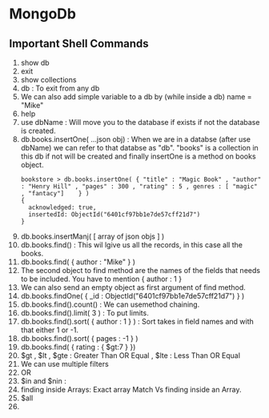 <script>
import Code from '$lib/cmp/Code.svelte';
	import HdgMain from '$lib/cmp/HdgMain.svelte';
	import Hdg2 from '$lib/cmp/Hdg2.svelte';
	import P from '$lib/cmp/P.svelte';
</script>

<h1>MongoDb</h1>


<h2>Important Shell Commands</h2>

<ol>
<li>show db</li>
<li>exit</li>
<li>show collections</li>
<li>db : To exit from any db</li>
<li>We can also add simple variable to a db by (while inside a db) name = "Mike" </li>
<li>help</li>
<li>use dbName : Will move you to the database if exists if not the database is created.</li>
<li>db.books.insertOne( ...json obj) : When we are in a databse (after use dbName) we can refer to that databse as "db". "books" is a collection in this db if not will be created and finally insertOne is a method on books object.</li>

<Code>
bookstore &#x3E; db.books.insertOne( &#x7B; "title" : "Magic Book" , "author" : "Henry Hill" , "pages" : 300 , "rating" : 5 , genres : [ "magic" , "fantacy"]    &#x7D; )
&#x7B;
  acknowledged: true,
  insertedId: ObjectId("6401cf97bb1e7de57cff21d7")
&#x7D;

</Code>

<li>db.books.insertManj( [ array of json objs ] )</li>
<li> db.books.find() : This wil lgive us all the records, in this case all the books.</li>
<li>db.books.find( &#x7B; author : "Mike" &#x7D; )</li>
<li>The second object to find method are the names of the fields that needs to be included. You have to mention &#x7B; author : 1 &#x7D;</li>
<li>We can also send an empty object as first argument of find method.</li>
<li>db.books.findOne( &#x7B; _id : ObjectId("6401cf97bb1e7de57cff21d7")   &#x7D;  )</li>
<li>db.books.find().count() : We can usemethod chaining.</li>
<li>db.books.find().limit( 3 ) : To put limits.</li>
<li>db.books.find().sort( &#x7B; author : 1 &#x7D; ) : Sort takes in field names and with that either 1 or -1.</li>
<li> db.books.find().sort( &#x7B pages : -1  &#x7d )</li>
<li>db.books.find( &#x7B rating :  &#x7B  $gt:7   &#x7d &#x7d)</li>
<li>$gt , $lt , $gte : Greater Than OR Equal , $lte : Less Than OR Equal</li>
<li>We can use multiple filters</li>
<li>OR</li>
<li>$in and $nin : </li>
<li>finding inside Arrays: Exact array Match Vs finding inside an Array.</li>
<li>$all</li>
<li></li>



</ol>


<br/>
<br/>
<br/>
<br/>
<br/>
<br/>